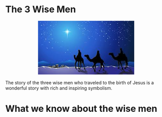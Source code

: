 

# The 3 Wise Men


<center>
<img src="../images/wise_men.jpg" alt="Alt text" title="Olive Tree" style="display: inline-block; margin: 0 auto; max-width: 350px">
</center>


The story of the three wise men who traveled to the birth of Jesus is a wonderful story with rich and inspiring symbolism.

# What we know about the wise men






